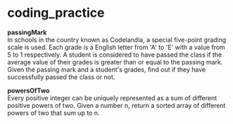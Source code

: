 # coding_practice

__passingMark__  
In schools in the country known as Codelandia, a special five-point grading scale is used.
Each grade is a English letter from 'A' to 'E' with a value from 5 to 1 respectively.
A student is considered to have passed the class if the average value of their grades is greater than or equal to the passing mark.
Given the passing mark and a student's grades, find out if they have successfully passed the class or not.
  
    
__powersOfTwo__  
Every positive integer can be uniquely represented as a sum of different positive powers of two.
Given a number n, return a sorted array of different powers of two that sum up to n.
